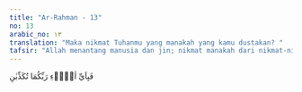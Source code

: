 ```yaml
---
title: "Ar-Rahman - 13"
no: 13
arabic_no: ١٣
translation: "Maka nikmat Tuhanmu yang manakah yang kamu dustakan? "
tafsir: "Allah menantang manusia dan jin; nikmat manakah dari nikmat-nikmat yang telah mereka rasakan itu yang mereka dustakan. Yang dimaksud dengan pendustaan nikmat-nikmat tersebut adalah kekafiran mereka terhadap Tuhan mereka, karena mempersekutukan tuhan-tuhan mereka dengan Allah. Dalam peribadatan adalah bukti tentang kekafiran mereka terhadap tuhan mereka, karena nikmat-nikmat itu harus disyukuri, sedangkan syukur artinya menyembah yang memberi nikmat-nikmat kepada mereka. Ayat tersebut diulang-ulang dalam surah ini tiga puluh satu kali banyaknya untuk memperkuat tentang adanya nikmat dan untuk memperingatkannya. Dari itu, sambil Allah menyebut satu persatu dari nikmat-nikmat tersebut Dia memisahkannya dengan kata-kata memperingati dan memperkuat tentang adanya nikmat-nikmat tersebut. Susunan kata serupa ini banyak terdapat dalam bahasa Arab, dari itu telah menjadi kebiasaan bahwa seorang mengatakan kepada temannya yang telah menerima kebaikannya, tetapi ia mengingkarinya. \"Bukankah engkau dahulu miskin, lalu aku menolongmu sehingga berkecukupan? Apakah engkau mengingkarinya? Bukankah engkau dahulu tidak berpakaian, maka aku memberi pakaian; apakah engkau mengingkarinya? Bukankah engkau dahulu tidak dikenal, maka aku mengangkat derajatmu, lalu engkau menjadi dikenal apakah engkau mengingkarinya?\" Seakan-akan Allah swt berkata, \"Bukankah Aku menciptakan manusia, mengajarnya pandai berbicara, Aku jadikan matahari dan bulan beredar menurut perhitungan. Aku jadikan bermacam-macam kayu-kayuan. Aku jadikan aneka ragam buah-buahan, baik di dusundusun maupun di bandar-bandar untuk mereka yang beriman dan kafir kepada-Ku, terkadang Aku menyiraminya dengan air hujan, adakalanya dengan air sungai dan alur-alur; apakah kamu hai manusia dan jin mengingkari yang demikian itu?\""
---
```


فَبِاَيِّ اٰلَاۤءِ رَبِّكُمَا تُكَذِّبٰنِ 
